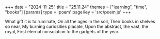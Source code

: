 +++
date = "2024-11-25"
title = "25.11.24"
themes = ["learning", "time", "books"]
[params]
  type = 'poem'
  pageKey = 'src/poem.js'
+++

What gift it is to ruminate,
On all the ages in the soil,
Their books in shelves so near,
My burning curiosities placate,
Upon the abstract, the vast, the royal,
First eternal consolation to the gadgets of the year.
